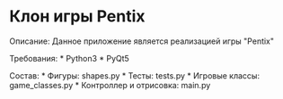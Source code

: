 # Клон игры Pentix

Описание:
    Данное приложение является реализацией игры "Pentix"

Требования:
    * Python3
    * PyQt5

Состав:
    * Фигуры: shapes.py
    * Тесты: tests.py
    * Игровые классы: game_classes.py
    * Контроллер и отрисовка: main.py
